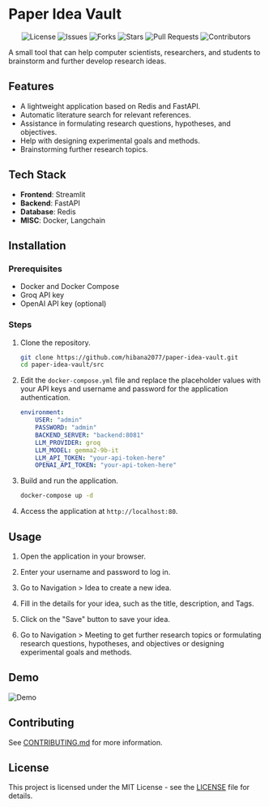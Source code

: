 # Paper Idea Vault

<p align="center">
  <img src="https://img.shields.io/github/license/hibana2077/paper-idea-vault" alt="License">
  <img src="https://img.shields.io/github/issues/hibana2077/paper-idea-vault" alt="Issues">
  <img src="https://img.shields.io/github/forks/hibana2077/paper-idea-vault" alt="Forks">
  <img src="https://img.shields.io/github/stars/hibana2077/paper-idea-vault" alt="Stars">
  <img src="https://img.shields.io/github/issues-pr/hibana2077/paper-idea-vault" alt="Pull Requests">
  <img src="https://img.shields.io/github/contributors/hibana2077/paper-idea-vault" alt="Contributors">
</p>

A small tool that can help computer scientists, researchers, and students to brainstorm and further develop research ideas.

## Features

- A lightweight application based on Redis and FastAPI.
- Automatic literature search for relevant references.
- Assistance in formulating research questions, hypotheses, and objectives.
- Help with designing experimental goals and methods.
- Brainstorming further research topics.

## Tech Stack

- **Frontend**: Streamlit
- **Backend**: FastAPI
- **Database**: Redis
- **MISC**: Docker, Langchain

## Installation

### Prerequisites

- Docker and Docker Compose
- Groq API key
- OpenAI API key (optional)

### Steps

1. Clone the repository.

    ```bash
    git clone https://github.com/hibana2077/paper-idea-vault.git
    cd paper-idea-vault/src
    ```

2. Edit the `docker-compose.yml` file and replace the placeholder values with your API keys and username and password for the application authentication.

    ```yaml
    environment:
        USER: "admin"
        PASSWORD: "admin"
        BACKEND_SERVER: "backend:8081"
        LLM_PROVIDER: groq
        LLM_MODEL: gemma2-9b-it
        LLM_API_TOKEN: "your-api-token-here"
        OPENAI_API_TOKEN: "your-api-token-here"
    ```

3. Build and run the application.

    ```bash
    docker-compose up -d
    ```

4. Access the application at `http://localhost:80`.

## Usage

1. Open the application in your browser.

2. Enter your username and password to log in.

3. Go to Navigation > Idea to create a new idea.

4. Fill in the details for your idea, such as the title, description, and Tags.

5. Click on the "Save" button to save your idea.

6. Go to Navigation > Meeting to get further research topics or formulating research questions, hypotheses, and objectives or designing experimental goals and methods.

## Demo

![Demo](./demo_data/demo_gif/demo_video_large.gif)

## Contributing

See [CONTRIBUTING.md](CONTRIBUTING.md) for more information.

## License

This project is licensed under the MIT License - see the [LICENSE](LICENSE) file for details.